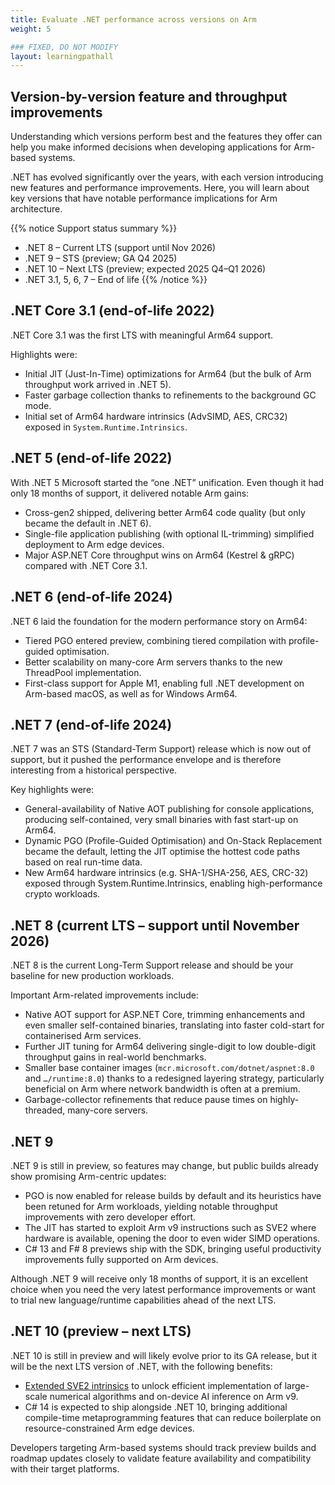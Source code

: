 ```yaml
---
title: Evaluate .NET performance across versions on Arm
weight: 5

### FIXED, DO NOT MODIFY
layout: learningpathall
---
```


## Version-by-version feature and throughput improvements

Understanding which versions perform best and the features they offer can help you make informed decisions when developing applications for Arm-based systems.

.NET has evolved significantly over the years, with each version introducing new features and performance improvements. Here, you will learn about key versions that have notable performance implications for Arm architecture.

{{% notice Support status summary %}}

- .NET 8 – Current LTS (support until Nov 2026)
- .NET 9 – STS (preview; GA Q4 2025)
- .NET 10 – Next LTS (preview; expected 2025 Q4–Q1 2026)
- .NET 3.1, 5, 6, 7 – End of life
{{% /notice %}}


## .NET Core 3.1 (end-of-life 2022)

.NET Core 3.1 was the first LTS with meaningful Arm64 support. 

Highlights were:

- Initial JIT (Just-In-Time) optimizations for Arm64 (but the bulk of Arm throughput work arrived in .NET 5).
- Faster garbage collection thanks to refinements to the background GC mode.
- Initial set of Arm64 hardware intrinsics (AdvSIMD, AES, CRC32) exposed in `System.Runtime.Intrinsics`.

## .NET 5 (end-of-life 2022)

With .NET 5 Microsoft started the “one .NET” unification. Even though it had only 18 months of support, it delivered notable Arm gains:

- Cross-gen2 shipped, delivering better Arm64 code quality (but only became the default in .NET 6).
- Single-file application publishing (with optional IL-trimming) simplified deployment to Arm edge devices.
- Major ASP.NET Core throughput wins on Arm64 (Kestrel & gRPC) compared with .NET Core 3.1.

## .NET 6 (end-of-life 2024)

.NET 6 laid the foundation for the modern performance story on Arm64:

- Tiered PGO entered preview, combining tiered compilation with profile-guided optimisation.
- Better scalability on many-core Arm servers thanks to the new ThreadPool implementation.
- First-class support for Apple M1, enabling full .NET development on Arm-based macOS, as well as for Windows Arm64.


## .NET 7 (end-of-life 2024)

.NET 7 was an STS (Standard-Term Support) release which is now out of support, but it pushed the performance envelope and is therefore interesting from a historical perspective. 

Key highlights were:

- General-availability of Native AOT publishing for console applications, producing self-contained, very small binaries with fast start-up on Arm64.
- Dynamic PGO (Profile-Guided Optimisation) and On-Stack Replacement became the default, letting the JIT optimise the hottest code paths based on real run-time data.
- New Arm64 hardware intrinsics (e.g. SHA-1/SHA-256, AES, CRC-32) exposed through System.Runtime.Intrinsics, enabling high-performance crypto workloads.

## .NET 8 (current LTS – support until November 2026)

.NET 8 is the current Long-Term Support release and should be your baseline for new production workloads. 

Important Arm-related improvements include:

- Native AOT support for ASP.NET Core, trimming enhancements and even smaller self-contained binaries, translating into faster cold-start for containerised Arm services.
- Further JIT tuning for Arm64 delivering single-digit to low double-digit throughput gains in real-world benchmarks.
- Smaller base container images (`mcr.microsoft.com/dotnet/aspnet:8.0` and `…/runtime:8.0`) thanks to a redesigned layering strategy, particularly beneficial on Arm where network bandwidth is often at a premium.
- Garbage-collector refinements that reduce pause times on highly-threaded, many-core servers.

## .NET 9

.NET 9 is still in preview, so features may change, but public builds already show promising Arm-centric updates:

- PGO is now enabled for release builds by default and its heuristics have been retuned for Arm workloads, yielding notable throughput improvements with zero developer effort.
- The JIT has started to exploit Arm v9 instructions such as SVE2 where hardware is available, opening the door to even wider SIMD operations.
- C# 13 and F# 8 previews ship with the SDK, bringing useful productivity improvements fully supported on Arm devices.

Although .NET 9 will receive only 18 months of support, it is an excellent choice when you need the very latest performance improvements or want to trial new language/runtime capabilities ahead of the next LTS.

## .NET 10 (preview – next LTS)

.NET 10 is still in preview and will likely evolve prior to its GA release, but it will be the next LTS version of .NET, with the following benefits:

- [Extended SVE2 intrinsics](https://github.com/dotnet/runtime/issues/109652) to unlock efficient implementation of large-scale numerical algorithms and on-device AI inference on Arm v9.
- C# 14 is expected to ship alongside .NET 10, bringing additional compile-time metaprogramming features that can reduce boilerplate on resource-constrained Arm edge devices.

Developers targeting Arm-based systems should track preview builds and roadmap updates closely to validate feature availability and compatibility with their target platforms.

